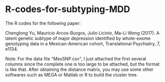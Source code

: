 # R-codes-for-subtyping-MDD

The R codes for the following paper: 

Chenglong Yu, Mauricio Arcos-Burgos, Julio Licinio, Ma-Li Wong (2017). A latent genetic subtype of major depression identified by whole-exome genotyping data in a Mexican-American cohort, Translational Psychiatry, 7, e1134. 

Note: For the data file "MexSNP.csv", I just attached the first several columns since the complete one is too large to be attached, 
but the format is like that. After obtaining the distance matrix, you may use some other softwares such as MEGA or Matlab or R to build the cluster tree. 


